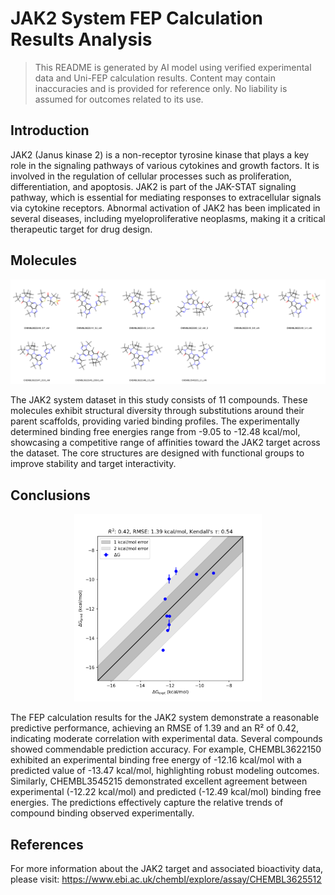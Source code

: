 # JAK2 System FEP Calculation Results Analysis

> This README is generated by AI model using verified experimental data and Uni-FEP calculation results. Content may contain inaccuracies and is provided for reference only. No liability is assumed for outcomes related to its use.

## Introduction

JAK2 (Janus kinase 2) is a non-receptor tyrosine kinase that plays a key role in the signaling pathways of various cytokines and growth factors. It is involved in the regulation of cellular processes such as proliferation, differentiation, and apoptosis. JAK2 is part of the JAK-STAT signaling pathway, which is essential for mediating responses to extracellular signals via cytokine receptors. Abnormal activation of JAK2 has been implicated in several diseases, including myeloproliferative neoplasms, making it a critical therapeutic target for drug design.

## Molecules

![Molecular structures of representative compounds](mol_grid.png)

The JAK2 system dataset in this study consists of 11 compounds. These molecules exhibit structural diversity through substitutions around their parent scaffolds, providing varied binding profiles. The experimentally determined binding free energies range from -9.05 to -12.48 kcal/mol, showcasing a competitive range of affinities toward the JAK2 target across the dataset. The core structures are designed with functional groups to improve stability and target interactivity.

## Conclusions

<p align="center"><img src="result_dG.png" width="300"></p>

The FEP calculation results for the JAK2 system demonstrate a reasonable predictive performance, achieving an RMSE of 1.39 and an R² of 0.42, indicating moderate correlation with experimental data. Several compounds showed commendable prediction accuracy. For example, CHEMBL3622150 exhibited an experimental binding free energy of -12.16 kcal/mol with a predicted value of -13.47 kcal/mol, highlighting robust modeling outcomes. Similarly, CHEMBL3545215 demonstrated excellent agreement between experimental (-12.22 kcal/mol) and predicted (-12.49 kcal/mol) binding free energies. The predictions effectively capture the relative trends of compound binding observed experimentally.

## References

For more information about the JAK2 target and associated bioactivity data, please visit:
https://www.ebi.ac.uk/chembl/explore/assay/CHEMBL3625512